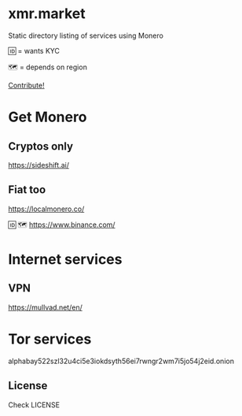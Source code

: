 # xmr.market

Static directory listing of services using Monero

:id: = wants KYC

:world_map: = depends on region 

[Contribute!](https://github.com/tackingcapital/xmr.market)

# Get Monero

## Cryptos only

<https://sideshift.ai/>

## Fiat too

<https://localmonero.co/>

:id: :world_map: <https://www.binance.com/> 



# Internet services

## VPN

<https://mullvad.net/en/>

# Tor services

alphabay522szl32u4ci5e3iokdsyth56ei7rwngr2wm7i5jo54j2eid.onion

## License

Check LICENSE
